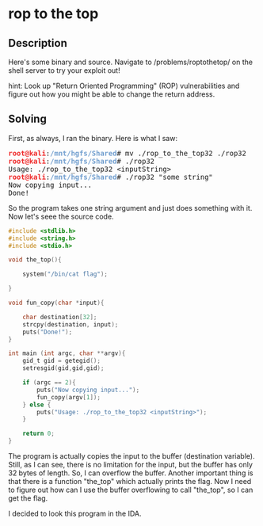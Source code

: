 # rop to the top

## Description

Here's some binary and source. Navigate to /problems/roptothetop/ on the shell server to try your exploit out!

hint: Look up "Return Oriented Programming" (ROP) vulnerabilities
and figure out how you might be able to change the return address.

## Solving

First, as always, I ran the binary. Here is what I saw:
<pre><font color="#EF2929"><b>root@kali</b></font>:<font color="#729FCF"><b>/mnt/hgfs/Shared</b></font># mv ./rop_to_the_top32 ./rop32
<font color="#EF2929"><b>root@kali</b></font>:<font color="#729FCF"><b>/mnt/hgfs/Shared</b></font># ./rop32
Usage: ./rop_to_the_top32 &lt;inputString&gt;
<font color="#EF2929"><b>root@kali</b></font>:<font color="#729FCF"><b>/mnt/hgfs/Shared</b></font># ./rop32 &quot;some string&quot;
Now copying input...
Done!
</pre>

So the program takes one string argument and just does something with it. Now let's seee the source code.
```C
#include <stdlib.h>
#include <string.h>
#include <stdio.h>

void the_top(){

    system("/bin/cat flag");

}

void fun_copy(char *input){

    char destination[32];
    strcpy(destination, input);
    puts("Done!");
}

int main (int argc, char **argv){
    gid_t gid = getegid();
    setresgid(gid,gid,gid);

    if (argc == 2){
        puts("Now copying input...");
        fun_copy(argv[1]);
    } else {
        puts("Usage: ./rop_to_the_top32 <inputString>");
    }

    return 0;
}
```

The program is actually copies the input to the buffer (destination variable). Still, as I can see, there is no limitation for the input, but the buffer has only 32 bytes of length. So, I can overflow the buffer. Another important thing is that there is a function "the_top" which actually prints the flag. Now I need to figure out how can I use the buffer overflowing to call "the_top", so I can get the flag.

I decided to look this program in the IDA.
